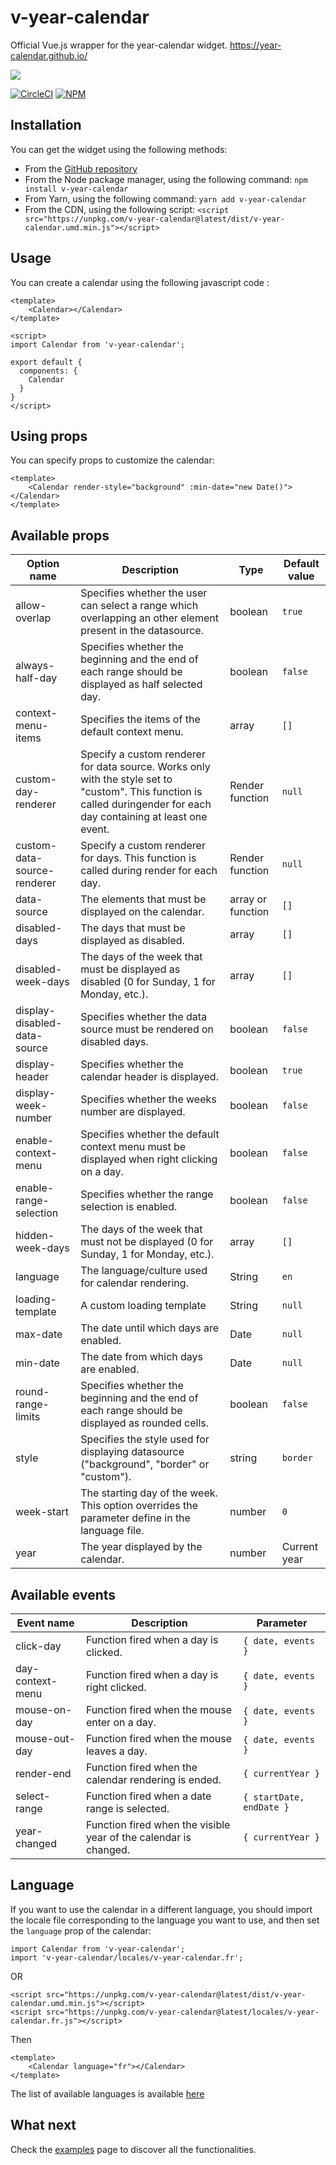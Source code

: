 # v-year-calendar

Official Vue.js wrapper for the year-calendar widget. https://year-calendar.github.io/

![](https://year-calendar.github.io/assets/img/calendar.png)

[![CircleCI](https://img.shields.io/circleci/project/github/year-calendar/v-year-calendar/master.svg)](https://circleci.com/gh/year-calendar/v-year-calendar/tree/master)
[![NPM](https://img.shields.io/npm/dw/v-year-calendar.svg)](https://www.npmjs.com/package/v-year-calendar)

## Installation
You can get the widget using the following methods:
- From the [GitHub repository](https://github.com/year-calendar/v-year-calendar/releases)
- From the Node package manager, using the following command: `npm install v-year-calendar`
- From Yarn, using the following command: `yarn add v-year-calendar`
- From the CDN, using the following script: `<script src="https://unpkg.com/v-year-calendar@latest/dist/v-year-calendar.umd.min.js"></script>`

## Usage

You can create a calendar using the following javascript code :
```
<template>
    <Calendar></Calendar>
</template>

<script>
import Calendar from 'v-year-calendar';

export default {
  components: {
    Calendar
  }
}
</script>
```

## Using props

You can specify props to customize the calendar:
```
<template>
    <Calendar render-style="background" :min-date="new Date()"></Calendar>
</template>
```

## Available props

| Option name | Description | Type | Default value |
| ----------- | ----------- | ---- | ------------- |
| allow-overlap | Specifies whether the user can select a range which overlapping an other element present in the datasource. | boolean | `true` |
| always-half-day | Specifies whether the beginning and the end of each range should be displayed as half selected day. | boolean | `false` |
| context-menu-items | Specifies the items of the default context menu. | array | `[]` |
| custom-day-renderer | Specify a custom renderer for data source. Works only with the style set to "custom". This function is called duringender for each day containing at least one event. | Render function | `null` |
| custom-data-source-renderer | Specify a custom renderer for days. This function is called during render for each day. | Render function | `null` |
| data-source | The elements that must be displayed on the calendar. | array or function | `[]` |
| disabled-days | The days that must be displayed as disabled. | array | `[]` |
| disabled-week-days | The days of the week that must be displayed as disabled (0 for Sunday, 1 for Monday, etc.). | array | `[]` |
| display-disabled-data-source | Specifies whether the data source must be rendered on disabled days. | boolean | `false` |
| display-header | Specifies whether the calendar header is displayed. | boolean | `true` |
| display-week-number | Specifies whether the weeks number are displayed. | boolean | `false` |
| enable-context-menu | Specifies whether the default context menu must be displayed when right clicking on a day. | boolean | `false` |
| enable-range-selection | Specifies whether the range selection is enabled. | boolean | `false` |
| hidden-week-days | The days of the week that must not be displayed (0 for Sunday, 1 for Monday, etc.). | array | `[]` |
| language | The language/culture used for calendar rendering. | String | `en` |
| loading-template | A custom loading template | String | `null` |
| max-date | The date until which days are enabled. | Date | `null` |
| min-date | The date from which days are enabled. | Date | `null` |
| round-range-limits | Specifies whether the beginning and the end of each range should be displayed as rounded cells. | boolean | `false` |
| style | Specifies the style used for displaying datasource ("background", "border" or "custom"). | string | `border` |
| week-start | The starting day of the week. This option overrides the parameter define in the language file. | number | `0` |
| year | The year displayed by the calendar. | number | Current year |

## Available events

| Event name | Description | Parameter |
| ---------- | ----------- | --------- |
| click-day | Function fired when a day is clicked. | `{ date, events }` |
| day-context-menu | Function fired when a day is right clicked. | `{ date, events }` |
| mouse-on-day | Function fired when the mouse enter on a day. | `{ date, events }` |
| mouse-out-day | Function fired when the mouse leaves a day. | `{ date, events }` |
| render-end | Function fired when the calendar rendering is ended. | `{ currentYear }` |
| select-range | Function fired when a date range is selected. | `{ startDate, endDate }` |
| year-changed | Function fired when the visible year of the calendar is changed. | `{ currentYear }` |

## Language

If you want to use the calendar in a different language, you should import the locale file corresponding to the language you want to use, and then set the `language` prop of the calendar:

```
import Calendar from 'v-year-calendar';
import 'v-year-calendar/locales/v-year-calendar.fr';
```

OR

```
<script src="https://unpkg.com/v-year-calendar@latest/dist/v-year-calendar.umd.min.js"></script>
<script src="https://unpkg.com/v-year-calendar@latest/locales/v-year-calendar.fr.js"></script>
```

Then

```
<template>
    <Calendar language="fr"></Calendar>
</template>
```

The list of available languages is available [here](https://github.com/year-calendar/js-year-calendar/tree/master/locales)

## What next

Check the [examples](https://year-calendar.github.io/v-year-calendar/examples) page to discover all the functionalities.
